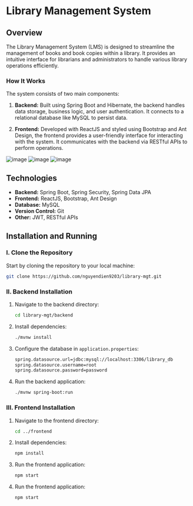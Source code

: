 # Library Management System

## Overview

The Library Management System (LMS) is designed to streamline the management of books and book copies within a library. It provides an intuitive interface for librarians and administrators to handle various library operations efficiently.

### How It Works

The system consists of two main components:

1. **Backend:** Built using Spring Boot and Hibernate, the backend handles data storage, business logic, and user authentication. It connects to a relational database like MySQL to persist data.
   
2. **Frontend:** Developed with ReactJS and styled using Bootstrap and Ant Design, the frontend provides a user-friendly interface for interacting with the system. It communicates with the backend via RESTful APIs to perform operations.

![image](https://github.com/user-attachments/assets/f35b0255-b366-4f19-8e48-b5642b03e1ba)
![image](https://github.com/user-attachments/assets/e1407e2c-544f-4346-947f-f6e6a755eef5)
![image](https://github.com/user-attachments/assets/abbf27d1-324d-4548-a102-20f2bc57b4c4)

## Technologies

- **Backend:** Spring Boot, Spring Security, Spring Data JPA
- **Frontend:** ReactJS, Bootstrap, Ant Design
- **Database:** MySQL
- **Version Control:** Git
- **Other:** JWT, RESTful APIs

## Installation and Running

### I. Clone the Repository

Start by cloning the repository to your local machine:

```bash
git clone https://github.com/nguyendien9203/library-mgt.git
```

### II. Backend Installation

1. Navigate to the backend directory:
   
   ```bash
   cd library-mgt/backend
   ```

2. Install dependencies:
   
   ```bash
   ./mvnw install
   ```
   
3. Configure the database in `application.properties`:
   
   ```bash
   spring.datasource.url=jdbc:mysql://localhost:3306/library_db
   spring.datasource.username=root
   spring.datasource.password=password
   ```
   
4. Run the backend application:
   
   ```bash
   ./mvnw spring-boot:run
   ```
   
### III. Frontend Installation

1. Navigate to the frontend directory:
   
   ```bash
   cd ../frontend
   ```
   
2. Install dependencies:
   
   ```bash
   npm install
   ```
   
3. Run the frontend application:
   
   ```bash
   npm start
   ```
   
4. Run the frontend application:

   ```bash
   npm start
   ```
